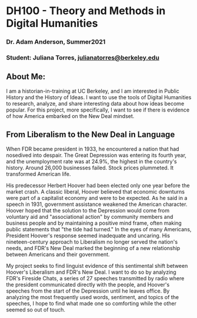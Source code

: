 # DH100 - Theory and Methods in Digital Humanities  
### Dr. Adam Anderson, Summer2021

### Student: Juliana Torres, julianatorres@berkeley.edu

## About Me:
I am a historian-in-training at UC Berkeley, and I am interested in Public History and the History of Ideas. I want to use the tools of Digital Humanities to research, analyze, and share interesting data about how ideas become popular. For this project, more specifically, I want to see if there is evidence of how America embarked on the New Deal mindset. 

## From Liberalism to the New Deal in Language
When FDR became president in 1933, he encountered a nation that had nosedived into despair. The Great Depression was entering its fourth year, and the unemployment rate was at 24.9%, the highest in the country's history. Around 26,000 businesses failed. Stock prices plummeted. It transformed American life.

His predecessor Herbert Hoover had been elected only one year before the market crash. A classic liberal, Hoover believed that economic downturns were part of a capitalist economy and were to be expected. As he said in a speech in 1931, government assistance weakened the American character. Hoover hoped that the solution to the Depression would come from voluntary aid and "associational action" by community members and business people and by maintaining a positive mind frame, often making public statements that "the tide had turned." In the eyes of many Americans, President Hoover's response seemed inadequate and uncaring. His nineteen-century approach to Liberalism no longer served the nation's needs, and FDR's New Deal marked the beginning of a new relationship between Americans and their government. 

My project seeks to find linguist evidence of this sentimental shift between Hoover's Liberalism and FDR's New Deal. I want to do so by analyzing FDR's Fireside Chats, a series of 27 speeches transmitted by radio where the president communicated directly with the people, and Hoover's speeches from the start of the Depression until he leaves office. By analyzing the most frequently used words, sentiment, and topics of the speeches, I hope to find what made one so comforting while the other seemed so out of touch.  
